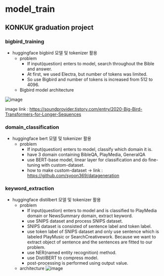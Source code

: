 # model_train

## KONKUK graduation project
### bigbird_training
* huggingface bigbird 모델 및 tokenizer 활용
  - problem
    - If input(question) enters to model, search throughout the Bible and answer.
    - At first, we used Electra, but number of tokens was limited.
    - So use Bigbird and number of tokens is increased from 512 to 4096.
  - Bigbird model architecture

![image](https://user-images.githubusercontent.com/77087144/186680051-898a9025-b4bf-4657-b7d2-6b44e542306f.png)
  
  image link : https://soundprovider.tistory.com/entry/2020-Big-Bird-Transformers-for-Longer-Sequences

### domain_classification
* huggingface bert 모델 및 tokenizer 활용
  - problem
    - If input(question) enters to model, classify which domain it is.
    - have 3 domain containing BibleQA, PlayMedia, GeneralQA
    - use BERT-base model, linear layer for classification and do fine-tuning with custom-dataset.
    - how to make custom-dataset -> link : https://github.com/syoon369/datageneration

### keyword_extraction
* huggingface distilbert 모델 및 tokenizer 활용
  - problem
    - If input(question) enters to model and is classified to PlayMedia domain or NewsSummary domain, extract keyword.
    - use SNIPS dataset and process SNIPS dataset.
    - SNIPS dataset is consisted of sentence label and token label.
    - use token label of SNIPS dataset and only use sentence which is labeled PlayMusic or SearchCreativework. Because we want to extract object of sentence and the sentences are fitted to our problem.
    - use NER(named entity recognition) method.
    - use DistilBERT to compress model.
    - post-processing is performed using output value.
  - architecture
 ![image](https://user-images.githubusercontent.com/77087144/186687350-86cf5f03-21b1-4de6-ab00-4b3b29771594.png)

